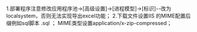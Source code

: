 ﻿1.部署程序注意修改应用程序池->[高级设置]->[进程模型]->[标识]--改为localsystem，否则无法实现导出excel功能；
2.下载文件设置IIS 的MIME配置后缀例如sql脚本 .sql ； MIME类型设置application/x-zip-compressed；